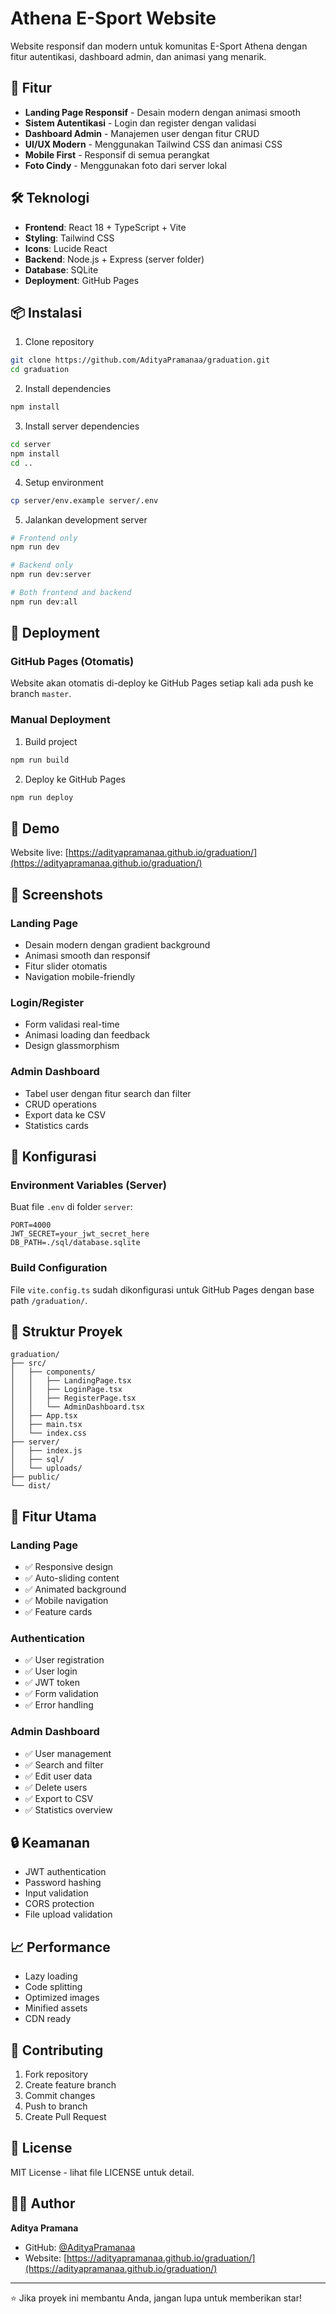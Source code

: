 # Athena E-Sport Website

Website responsif dan modern untuk komunitas E-Sport Athena dengan fitur autentikasi, dashboard admin, dan animasi yang menarik.

## 🚀 Fitur

- **Landing Page Responsif** - Desain modern dengan animasi smooth
- **Sistem Autentikasi** - Login dan register dengan validasi
- **Dashboard Admin** - Manajemen user dengan fitur CRUD
- **UI/UX Modern** - Menggunakan Tailwind CSS dan animasi CSS
- **Mobile First** - Responsif di semua perangkat
- **Foto Cindy** - Menggunakan foto dari server lokal

## 🛠️ Teknologi

- **Frontend**: React 18 + TypeScript + Vite
- **Styling**: Tailwind CSS
- **Icons**: Lucide React
- **Backend**: Node.js + Express (server folder)
- **Database**: SQLite
- **Deployment**: GitHub Pages

## 📦 Instalasi

1. Clone repository
```bash
git clone https://github.com/AdityaPramanaa/graduation.git
cd graduation
```

2. Install dependencies
```bash
npm install
```

3. Install server dependencies
```bash
cd server
npm install
cd ..
```

4. Setup environment
```bash
cp server/env.example server/.env
```

5. Jalankan development server
```bash
# Frontend only
npm run dev

# Backend only
npm run dev:server

# Both frontend and backend
npm run dev:all
```

## 🚀 Deployment

### GitHub Pages (Otomatis)

Website akan otomatis di-deploy ke GitHub Pages setiap kali ada push ke branch `master`.

### Manual Deployment

1. Build project
```bash
npm run build
```

2. Deploy ke GitHub Pages
```bash
npm run deploy
```

## 📱 Demo

Website live: [https://adityapramanaa.github.io/graduation/](https://adityapramanaa.github.io/graduation/)

## 🎨 Screenshots

### Landing Page
- Desain modern dengan gradient background
- Animasi smooth dan responsif
- Fitur slider otomatis
- Navigation mobile-friendly

### Login/Register
- Form validasi real-time
- Animasi loading dan feedback
- Design glassmorphism

### Admin Dashboard
- Tabel user dengan fitur search dan filter
- CRUD operations
- Export data ke CSV
- Statistics cards

## 🔧 Konfigurasi

### Environment Variables (Server)

Buat file `.env` di folder `server`:

```env
PORT=4000
JWT_SECRET=your_jwt_secret_here
DB_PATH=./sql/database.sqlite
```

### Build Configuration

File `vite.config.ts` sudah dikonfigurasi untuk GitHub Pages dengan base path `/graduation/`.

## 📁 Struktur Proyek

```
graduation/
├── src/
│   ├── components/
│   │   ├── LandingPage.tsx
│   │   ├── LoginPage.tsx
│   │   ├── RegisterPage.tsx
│   │   └── AdminDashboard.tsx
│   ├── App.tsx
│   ├── main.tsx
│   └── index.css
├── server/
│   ├── index.js
│   ├── sql/
│   └── uploads/
├── public/
└── dist/
```

## 🎯 Fitur Utama

### Landing Page
- ✅ Responsive design
- ✅ Auto-sliding content
- ✅ Animated background
- ✅ Mobile navigation
- ✅ Feature cards

### Authentication
- ✅ User registration
- ✅ User login
- ✅ JWT token
- ✅ Form validation
- ✅ Error handling

### Admin Dashboard
- ✅ User management
- ✅ Search and filter
- ✅ Edit user data
- ✅ Delete users
- ✅ Export to CSV
- ✅ Statistics overview

## 🔒 Keamanan

- JWT authentication
- Password hashing
- Input validation
- CORS protection
- File upload validation

## 📈 Performance

- Lazy loading
- Code splitting
- Optimized images
- Minified assets
- CDN ready

## 🤝 Contributing

1. Fork repository
2. Create feature branch
3. Commit changes
4. Push to branch
5. Create Pull Request

## 📄 License

MIT License - lihat file LICENSE untuk detail.

## 👨‍💻 Author

**Aditya Pramana**
- GitHub: [@AdityaPramanaa](https://github.com/AdityaPramanaa)
- Website: [https://adityapramanaa.github.io/graduation/](https://adityapramanaa.github.io/graduation/)

---

⭐ Jika proyek ini membantu Anda, jangan lupa untuk memberikan star!
